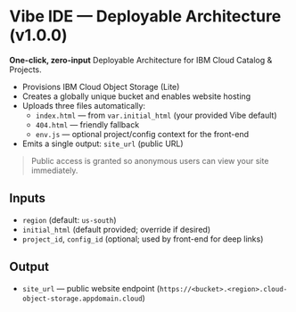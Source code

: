 # Vibe IDE — Deployable Architecture (v1.0.0)

**One-click, zero-input** Deployable Architecture for IBM Cloud Catalog & Projects.

- Provisions IBM Cloud Object Storage (Lite)
- Creates a globally unique bucket and enables website hosting
- Uploads three files automatically:
  - `index.html` — from `var.initial_html` (your provided Vibe default)
  - `404.html` — friendly fallback
  - `env.js` — optional project/config context for the front-end
- Emits a single output: `site_url` (public URL)

> Public access is granted so anonymous users can view your site immediately.

## Inputs

- `region` (default: `us-south`)
- `initial_html` (default provided; override if desired)
- `project_id`, `config_id` (optional; used by front-end for deep links)

## Output

- `site_url` — public website endpoint (`https://<bucket>.<region>.cloud-object-storage.appdomain.cloud`)
